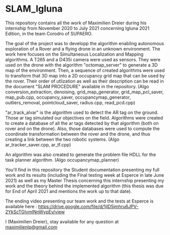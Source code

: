 # SLAM_Igluna
This repository contains all the work of Maximilien Dreier during his internship from November 2020 to July 2021 concerning Igluna 2021 Edition, in the team Corodro of SUPAERO.

The goal of the project was to developp the algorithm enabling autonomous exploration of a Rover and a flying drone in an unknown environment.
The work here focuses on the Simultaneous Localization and Mapping algorithms.
A T265 and a D435i camera were used as sensors.
They were used on the drone with the algorithm "octomap_server" to generate a 3D map of the environment.
Then, a sequence of created algorithms were used to transform that 3D map into a 2D occupancy grid map that can be used by the rover. Their order of utlization as well as their 
description can be read in the document "SLAM PROCEDURE" available in the repository.
(Algo conversion_extraction, denoising, grid_map_generator, grid_map_pcl_saver, map_pub.cpp, occupancy_saver, occupancymap_generator, outliers_removal,
pointcloud_saver, radius.cpp, read_pcd.cpp)

"ar_track_alvar" is the algorithm used to detect the AR tag on the ground. Those ar tag simulated our objectives on the field.
Algorithms were created to create a database of all the ar tags detected by that algorithm (both on rover and on the drone).
Also, those databases were used to compute the coordinate transformation between the rover and the drone, and thus creating a link between the two robotic systems.
(Algo ar_tracker_saver.cpp, ar_tf.cpp)

An algorithm was also created to generate the problem file HDLL for the task planner algorithm.
(Algo occupancymap_planner)

You'll find in this repository the Student documentation presenting my full work and its results (including the Final testing week at Esperce in late June 2021) as well as my
Master Thesis concerning this internship presenting my work and the theory behind the implemented algorithm (this thesis was due for End of April 2021 and mentions the work up to that date).

The ending video presenting our team work and the tests at Esperce is available here :
https://drive.google.com/file/d/1jlD5jmhru6JPV-2YkScTGlvmlNnWypEy/view


I (Maximilien Dreier), stay available for any question at maximilienlp@gmail.com 
